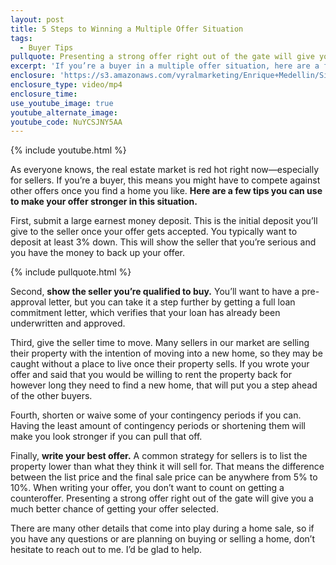 ```yaml
---
layout: post
title: 5 Steps to Winning a Multiple Offer Situation
tags:
  - Buyer Tips
pullquote: Presenting a strong offer right out of the gate will give you the best chance to win.
excerpt: 'If you’re a buyer in a multiple offer situation, here are a few tips you can use to make your offer stronger than the ones you’re competing against.'
enclosure: 'https://s3.amazonaws.com/vyralmarketing/Enrique+Medellin/Silicon+Valley+Real+Estate+How+you+can+win+a+multiple+offer+situation.mp4'
enclosure_type: video/mp4
enclosure_time:
use_youtube_image: true
youtube_alternate_image:
youtube_code: NuYCSJNY5AA
---
```



{% include youtube.html %}

As everyone knows, the real estate market is red hot right now—especially for sellers. If you’re a buyer, this means you might have to compete against other offers once you find a home you like. **Here are a few tips you can use to make your offer stronger in this situation.**

First, submit a large earnest money deposit. This is the initial deposit you’ll give to the seller once your offer gets accepted. You typically want to deposit at least 3% down. This will show the seller that you’re serious and you have the money to back up your offer.

{% include pullquote.html %}

Second, **show the seller you’re qualified to buy.** You’ll want to have a pre-approval letter, but you can take it a step further by getting a full loan commitment letter, which verifies that your loan has already been underwritten and approved.

Third, give the seller time to move. Many sellers in our market are selling their property with the intention of moving into a new home, so they may be caught without a place to live once their property sells. If you wrote your offer and said that you would be willing to rent the property back for however long they need to find a new home, that will put you a step ahead of the other buyers.

Fourth, shorten or waive some of your contingency periods if you can. Having the least amount of contingency periods or shortening them will make you look stronger if you can pull that off.

Finally, **write your best offer.** A common strategy for sellers is to list the property lower than what they think it will sell for. That means the difference between the list price and the final sale price can be anywhere from 5% to 10%. When writing your offer, you don’t want to count on getting a counteroffer. Presenting a strong offer right out of the gate will give you a much better chance of getting your offer selected.

There are many other details that come into play during a home sale, so if you have any questions or are planning on buying or selling a home, don’t hesitate to reach out to me. I’d be glad to help.